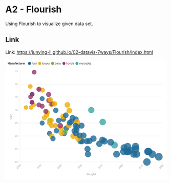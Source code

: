 # A2 - Flourish
Using Flourish to visualize given data set.

## Link
Link: https://junying-li.github.io/02-datavis-7ways/Flourish/index.html

![img](img/Flourish.PNG)
